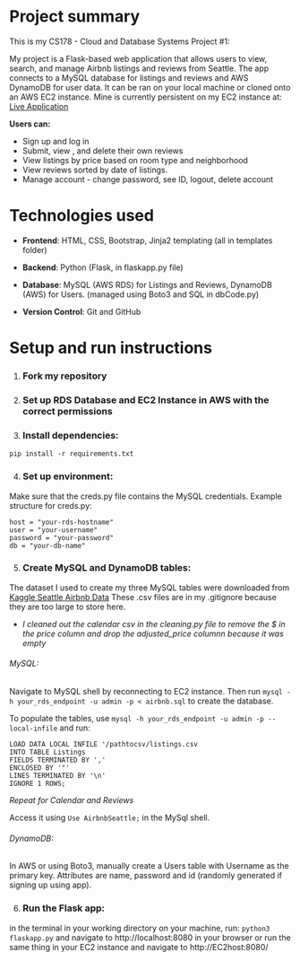 # Project summary

This is my CS178 - Cloud and Database Systems Project #1: 

My project is a Flask-based web application that allows users to view, search, and manage Airbnb listings and reviews from Seattle. The app connects to a MySQL database for listings and reviews and AWS DynamoDB for user data. It can be ran on your local machine or cloned onto an AWS EC2 instance. Mine is currently persistent on my EC2 instance at: [Live Application](http://34.238.151.33:8080/)

**Users can:**
- Sign up and log in
- Submit, view , and delete their own reviews
- View listings by price based on room type and neighborhood
- View reviews sorted by date of listings.
- Manage account - change password, see ID, logout, delete account

# Technologies used
- **Frontend**: HTML, CSS, Bootstrap, Jinja2 templating (all in templates folder)

- **Backend**: Python (Flask, in flaskapp.py file)

- **Database**: MySQL (AWS RDS) for Listings and Reviews, DynamoDB (AWS) for Users. (managed using Boto3 and SQL in dbCode.py)

- **Version Control**: Git and GitHub 


# Setup and run instructions

1. ### **Fork my repository**
2. ### **Set up RDS Database and EC2 Instance in AWS with the correct permissions**
3. ### **Install dependencies:** 
```pip install -r requirements.txt```

4. ### **Set up environment:** 

Make sure that the creds.py file contains the MySQL credentials. Example structure for creds.py: 
```
host = "your-rds-hostname"
user = "your-username"
password = "your-password"
db = "your-db-name"
```
5. ### **Create MySQL and DynamoDB tables:** 
The dataset I used to create my three MySQL tables were downloaded from [Kaggle Seattle Airbnb Data](https://www.kaggle.com/datasets/swsw1717/seatle-airbnb-open-data-sql-project?select=calendar.csv) These .csv files are in my .gitignore because they are too large to store here.

* *I cleaned out the calendar csv in the cleaning.py file to remove the $ in the price column and drop the adjusted_price columnn because it was empty*

###### MySQL: 
Navigate to MySQL shell by reconnecting to EC2 instance. Then run ```mysql -h your_rds_endpoint -u admin -p < airbnb.sql``` to create the database.

To populate the tables, use
```mysql -h your_rds_endpoint -u admin -p --local-infile```
and run:

```
LOAD DATA LOCAL INFILE '/pathtocsv/listings.csv
INTO TABLE Listings
FIELDS TERMINATED BY ','
ENCLOSED BY '"'
LINES TERMINATED BY '\n'
IGNORE 1 ROWS;
```
*Repeat for Calendar and Reviews*

Access it using ```Use AirbnbSeattle;``` in the MySql shell.

###### DynamoDB:
In AWS or using Boto3, manually create a Users table with Username as the primary key. Attributes are name, password and id (randomly generated if signing up using app). 

6. ### **Run the Flask app:** 
in the terminal in your working directory on your machine, run: ```python3 flaskapp.py``` and navigate to http://localhost:8080 in your browser or run the same thing in your EC2 instance and navigate to http://EC2host:8080/
